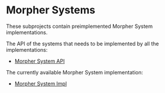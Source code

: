 # Morpher Systems

These subprojects contain preimplemented Morpher System implementations.

The API of the systems that needs to be implemented by all the implementations:

* [Morpher System API](morpher-system-api)

The currently available Morpher System implementation:

* [Morpher System Impl](morpher-system-impl)
